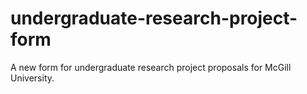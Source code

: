 undergraduate-research-project-form
===================================

A new form for undergraduate research project proposals for McGill University.
